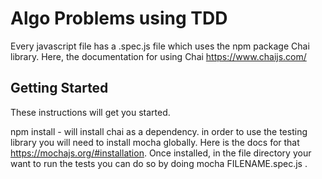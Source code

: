 # Algo Problems using TDD

Every javascript file has a .spec.js file which uses the npm package Chai library. Here, the documentation for using Chai https://www.chaijs.com/
## Getting Started
These instructions will get you started.

npm install - will install chai as a dependency. in order to use the testing library you will need to install mocha globally. Here is the docs for that https://mochajs.org/#installation. Once installed, in the file directory your want to run the tests you can do so by doing mocha FILENAME.spec.js .

